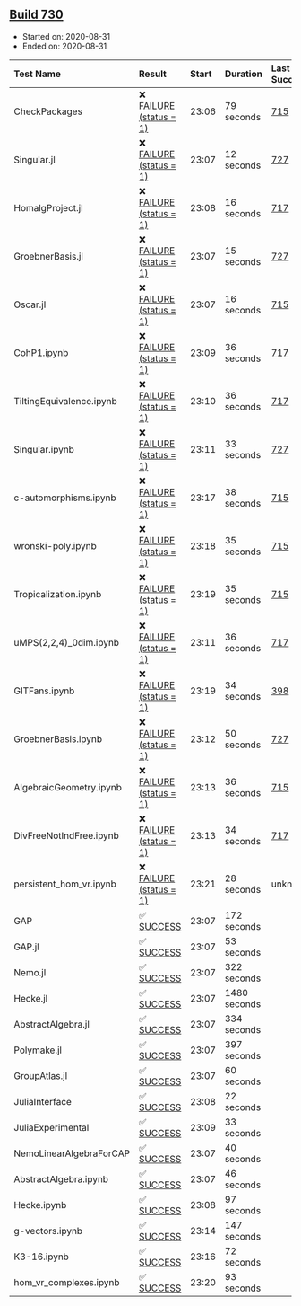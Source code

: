 ## [Build 730](https://oscarci.mathematik.uni-kl.de/job/oscar-stable/730/)

* Started on: 2020-08-31
* Ended on: 2020-08-31

| Test Name    | Result | Start | Duration | Last Success | First Failure |
|:-------------|:-------|:------|:---------|:-------------|:--------------|
| CheckPackages | ❌ [FAILURE (status = 1)](https://oscarci.mathematik.uni-kl.de/job/oscar-stable/730/artifact/logs/build-730/CheckPackages.log) | 23:06 | 79 seconds | [715](https://oscarci.mathematik.uni-kl.de/job/oscar-stable/715/) | [716](https://oscarci.mathematik.uni-kl.de/job/oscar-stable/716/) |
| Singular.jl | ❌ [FAILURE (status = 1)](https://oscarci.mathematik.uni-kl.de/job/oscar-stable/730/artifact/logs/build-730/Singular.jl.log) | 23:07 | 12 seconds | [727](https://oscarci.mathematik.uni-kl.de/job/oscar-stable/727/) | [728](https://oscarci.mathematik.uni-kl.de/job/oscar-stable/728/) |
| HomalgProject.jl | ❌ [FAILURE (status = 1)](https://oscarci.mathematik.uni-kl.de/job/oscar-stable/730/artifact/logs/build-730/HomalgProject.jl.log) | 23:08 | 16 seconds | [717](https://oscarci.mathematik.uni-kl.de/job/oscar-stable/717/) | [718](https://oscarci.mathematik.uni-kl.de/job/oscar-stable/718/) |
| GroebnerBasis.jl | ❌ [FAILURE (status = 1)](https://oscarci.mathematik.uni-kl.de/job/oscar-stable/730/artifact/logs/build-730/GroebnerBasis.jl.log) | 23:07 | 15 seconds | [727](https://oscarci.mathematik.uni-kl.de/job/oscar-stable/727/) | [728](https://oscarci.mathematik.uni-kl.de/job/oscar-stable/728/) |
| Oscar.jl | ❌ [FAILURE (status = 1)](https://oscarci.mathematik.uni-kl.de/job/oscar-stable/730/artifact/logs/build-730/Oscar.jl.log) | 23:07 | 16 seconds | [715](https://oscarci.mathematik.uni-kl.de/job/oscar-stable/715/) | [716](https://oscarci.mathematik.uni-kl.de/job/oscar-stable/716/) |
| CohP1.ipynb | ❌ [FAILURE (status = 1)](https://oscarci.mathematik.uni-kl.de/job/oscar-stable/730/artifact/logs/build-730/CohP1.ipynb.log) | 23:09 | 36 seconds | [717](https://oscarci.mathematik.uni-kl.de/job/oscar-stable/717/) | [718](https://oscarci.mathematik.uni-kl.de/job/oscar-stable/718/) |
| TiltingEquivalence.ipynb | ❌ [FAILURE (status = 1)](https://oscarci.mathematik.uni-kl.de/job/oscar-stable/730/artifact/logs/build-730/TiltingEquivalence.ipynb.log) | 23:10 | 36 seconds | [717](https://oscarci.mathematik.uni-kl.de/job/oscar-stable/717/) | [718](https://oscarci.mathematik.uni-kl.de/job/oscar-stable/718/) |
| Singular.ipynb | ❌ [FAILURE (status = 1)](https://oscarci.mathematik.uni-kl.de/job/oscar-stable/730/artifact/logs/build-730/Singular.ipynb.log) | 23:11 | 33 seconds | [727](https://oscarci.mathematik.uni-kl.de/job/oscar-stable/727/) | [728](https://oscarci.mathematik.uni-kl.de/job/oscar-stable/728/) |
| c-automorphisms.ipynb | ❌ [FAILURE (status = 1)](https://oscarci.mathematik.uni-kl.de/job/oscar-stable/730/artifact/logs/build-730/c-automorphisms.ipynb.log) | 23:17 | 38 seconds | [715](https://oscarci.mathematik.uni-kl.de/job/oscar-stable/715/) | [716](https://oscarci.mathematik.uni-kl.de/job/oscar-stable/716/) |
| wronski-poly.ipynb | ❌ [FAILURE (status = 1)](https://oscarci.mathematik.uni-kl.de/job/oscar-stable/730/artifact/logs/build-730/wronski-poly.ipynb.log) | 23:18 | 35 seconds | [715](https://oscarci.mathematik.uni-kl.de/job/oscar-stable/715/) | [716](https://oscarci.mathematik.uni-kl.de/job/oscar-stable/716/) |
| Tropicalization.ipynb | ❌ [FAILURE (status = 1)](https://oscarci.mathematik.uni-kl.de/job/oscar-stable/730/artifact/logs/build-730/Tropicalization.ipynb.log) | 23:19 | 35 seconds | [715](https://oscarci.mathematik.uni-kl.de/job/oscar-stable/715/) | [716](https://oscarci.mathematik.uni-kl.de/job/oscar-stable/716/) |
| uMPS(2,2,4)_0dim.ipynb | ❌ [FAILURE (status = 1)](https://oscarci.mathematik.uni-kl.de/job/oscar-stable/730/artifact/logs/build-730/uMPS-2-2-4-_0dim.ipynb.log) | 23:11 | 36 seconds | [717](https://oscarci.mathematik.uni-kl.de/job/oscar-stable/717/) | [718](https://oscarci.mathematik.uni-kl.de/job/oscar-stable/718/) |
| GITFans.ipynb | ❌ [FAILURE (status = 1)](https://oscarci.mathematik.uni-kl.de/job/oscar-stable/730/artifact/logs/build-730/GITFans.ipynb.log) | 23:19 | 34 seconds | [398](https://oscarci.mathematik.uni-kl.de/job/oscar-stable/398/) | [399](https://oscarci.mathematik.uni-kl.de/job/oscar-stable/399/) |
| GroebnerBasis.ipynb | ❌ [FAILURE (status = 1)](https://oscarci.mathematik.uni-kl.de/job/oscar-stable/730/artifact/logs/build-730/GroebnerBasis.ipynb.log) | 23:12 | 50 seconds | [727](https://oscarci.mathematik.uni-kl.de/job/oscar-stable/727/) | [728](https://oscarci.mathematik.uni-kl.de/job/oscar-stable/728/) |
| AlgebraicGeometry.ipynb | ❌ [FAILURE (status = 1)](https://oscarci.mathematik.uni-kl.de/job/oscar-stable/730/artifact/logs/build-730/AlgebraicGeometry.ipynb.log) | 23:13 | 36 seconds | [715](https://oscarci.mathematik.uni-kl.de/job/oscar-stable/715/) | [716](https://oscarci.mathematik.uni-kl.de/job/oscar-stable/716/) |
| DivFreeNotIndFree.ipynb | ❌ [FAILURE (status = 1)](https://oscarci.mathematik.uni-kl.de/job/oscar-stable/730/artifact/logs/build-730/DivFreeNotIndFree.ipynb.log) | 23:13 | 34 seconds | [717](https://oscarci.mathematik.uni-kl.de/job/oscar-stable/717/) | [718](https://oscarci.mathematik.uni-kl.de/job/oscar-stable/718/) |
| persistent_hom_vr.ipynb | ❌ [FAILURE (status = 1)](https://oscarci.mathematik.uni-kl.de/job/oscar-stable/730/artifact/logs/build-730/persistent_hom_vr.ipynb.log) | 23:21 | 28 seconds | unknown | unknown |
| GAP | ✅ [SUCCESS](https://oscarci.mathematik.uni-kl.de/job/oscar-stable/730/artifact/logs/build-730/GAP.log) | 23:07 | 172 seconds |  |  |
| GAP.jl | ✅ [SUCCESS](https://oscarci.mathematik.uni-kl.de/job/oscar-stable/730/artifact/logs/build-730/GAP.jl.log) | 23:07 | 53 seconds |  |  |
| Nemo.jl | ✅ [SUCCESS](https://oscarci.mathematik.uni-kl.de/job/oscar-stable/730/artifact/logs/build-730/Nemo.jl.log) | 23:07 | 322 seconds |  |  |
| Hecke.jl | ✅ [SUCCESS](https://oscarci.mathematik.uni-kl.de/job/oscar-stable/730/artifact/logs/build-730/Hecke.jl.log) | 23:07 | 1480 seconds |  |  |
| AbstractAlgebra.jl | ✅ [SUCCESS](https://oscarci.mathematik.uni-kl.de/job/oscar-stable/730/artifact/logs/build-730/AbstractAlgebra.jl.log) | 23:07 | 334 seconds |  |  |
| Polymake.jl | ✅ [SUCCESS](https://oscarci.mathematik.uni-kl.de/job/oscar-stable/730/artifact/logs/build-730/Polymake.jl.log) | 23:07 | 397 seconds |  |  |
| GroupAtlas.jl | ✅ [SUCCESS](https://oscarci.mathematik.uni-kl.de/job/oscar-stable/730/artifact/logs/build-730/GroupAtlas.jl.log) | 23:07 | 60 seconds |  |  |
| JuliaInterface | ✅ [SUCCESS](https://oscarci.mathematik.uni-kl.de/job/oscar-stable/730/artifact/logs/build-730/JuliaInterface.log) | 23:08 | 22 seconds |  |  |
| JuliaExperimental | ✅ [SUCCESS](https://oscarci.mathematik.uni-kl.de/job/oscar-stable/730/artifact/logs/build-730/JuliaExperimental.log) | 23:09 | 33 seconds |  |  |
| NemoLinearAlgebraForCAP | ✅ [SUCCESS](https://oscarci.mathematik.uni-kl.de/job/oscar-stable/730/artifact/logs/build-730/NemoLinearAlgebraForCAP.log) | 23:07 | 40 seconds |  |  |
| AbstractAlgebra.ipynb | ✅ [SUCCESS](https://oscarci.mathematik.uni-kl.de/job/oscar-stable/730/artifact/logs/build-730/AbstractAlgebra.ipynb.log) | 23:07 | 46 seconds |  |  |
| Hecke.ipynb | ✅ [SUCCESS](https://oscarci.mathematik.uni-kl.de/job/oscar-stable/730/artifact/logs/build-730/Hecke.ipynb.log) | 23:08 | 97 seconds |  |  |
| g-vectors.ipynb | ✅ [SUCCESS](https://oscarci.mathematik.uni-kl.de/job/oscar-stable/730/artifact/logs/build-730/g-vectors.ipynb.log) | 23:14 | 147 seconds |  |  |
| K3-16.ipynb | ✅ [SUCCESS](https://oscarci.mathematik.uni-kl.de/job/oscar-stable/730/artifact/logs/build-730/K3-16.ipynb.log) | 23:16 | 72 seconds |  |  |
| hom_vr_complexes.ipynb | ✅ [SUCCESS](https://oscarci.mathematik.uni-kl.de/job/oscar-stable/730/artifact/logs/build-730/hom_vr_complexes.ipynb.log) | 23:20 | 93 seconds |  |  |
